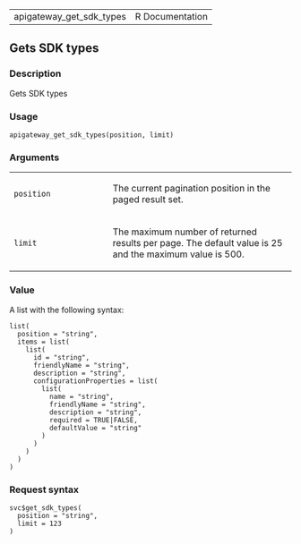 <table style="width: 100%;">
<tbody>
<tr class="odd">
<td>apigateway_get_sdk_types</td>
<td style="text-align: right;">R Documentation</td>
</tr>
</tbody>
</table>

## Gets SDK types

### Description

Gets SDK types

### Usage

    apigateway_get_sdk_types(position, limit)

### Arguments

<table>
<colgroup>
<col style="width: 35%" />
<col style="width: 65%" />
</colgroup>
<tbody>
<tr class="odd">
<td><code id="apigateway_get_sdk_types_:_position">position</code></td>
<td><p>The current pagination position in the paged result set.</p></td>
</tr>
<tr class="even">
<td><code id="apigateway_get_sdk_types_:_limit">limit</code></td>
<td><p>The maximum number of returned results per page. The default
value is 25 and the maximum value is 500.</p></td>
</tr>
</tbody>
</table>

### Value

A list with the following syntax:

    list(
      position = "string",
      items = list(
        list(
          id = "string",
          friendlyName = "string",
          description = "string",
          configurationProperties = list(
            list(
              name = "string",
              friendlyName = "string",
              description = "string",
              required = TRUE|FALSE,
              defaultValue = "string"
            )
          )
        )
      )
    )

### Request syntax

    svc$get_sdk_types(
      position = "string",
      limit = 123
    )
